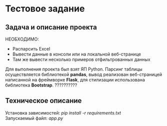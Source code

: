 <h1>Тестовое задание</h1>
<h2>Задача и описание проекта</h2>
<p>НЕОБХОДИМО:</p>
<ul>
    <li>Распарсить Excel</li>
    <li>Вывести данные в консоли или на локальной веб-странице</li>
    <li>Там же вывести несколько примеров отфильтрованных данных</li>
</ul>
<p>
    Для выполнения проекта был взят ЯП Python. 
    Парсинг таблицы осуществляется библиотекой <b>pandas</b>,
    вывод реализован веб-страницей написанной на фреймворке <b>Flask</b>,
    для стилизации использована библиотека <b>Bootstrap</b>.
    ??????????
</p>
<h2>Техническое описание</h2>
<p>
    Установка зависимостей: <i>pip install -r requirements.txt</i><br>
    Запускаемый файл: <i>app.py</i>
</p>
